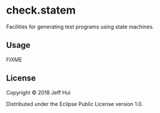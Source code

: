 # check.statem

Facilities for generating test programs using state machines.

## Usage

FIXME

## License

Copyright © 2018 Jeff Hui

Distributed under the Eclipse Public License version 1.0.
